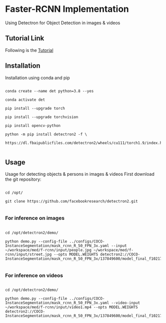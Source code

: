 # Faster-RCNN Implementation
Using Detectron for Object Detection in images & videos

## Tutorial Link
Following is the [Tutorial](https://detectron2.readthedocs.io/en/latest/tutorials/getting_started.html)


## Installation

Installation using conda and pip

```

conda create --name det python=3.8 --yes

conda activate det

pip install --upgrade torch 

pip install --upgrade torchvision

pip install opencv-python

python -m pip install detectron2 -f \
  https://dl.fbaipublicfiles.com/detectron2/wheels/cu111/torch1.9/index.html


```

## Usage

Usage for detecting objects & persons in images & videos
First download the git repository:

```

cd /opt/

git clone https://github.com/facebookresearch/detectron2.git


```

### For inference on images

```

cd /opt/detectron2/demo/

python demo.py --config-file ../configs/COCO-InstanceSegmentation/mask_rcnn_R_50_FPN_3x.yaml --input ~/workspace/med/f-rcnn/input/people.jpg ~/workspace/med/f-rcnn/input/street.jpg --opts MODEL.WEIGHTS detectron2://COCO-InstanceSegmentation/mask_rcnn_R_50_FPN_3x/137849600/model_final_f10217.pkl


```

### For inference on videos

```

cd /opt/detectron2/demo/

python demo.py --config-file ../configs/COCO-InstanceSegmentation/mask_rcnn_R_50_FPN_3x.yaml --video-input ~/workspace/med/f-rcnn/input/video1.mp4 --opts MODEL.WEIGHTS detectron2://COCO-InstanceSegmentation/mask_rcnn_R_50_FPN_3x/137849600/model_final_f10217.pkl

```
